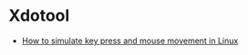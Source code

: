 <!-- -
Title: Xdotool
First Published: 2014-07-16
- -->

Xdotool
=======

*   [How to simulate key press and mouse movement in Linux](http://xmodulo.com/2014/07/simulate-key-press-mouse-movement-linux.html)
